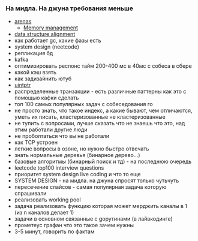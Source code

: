 ### На мидла. На джуна требования меньше
- [arenas](https://en.wikipedia.org/wiki/Region-based_memory_management)
    - [Memory management](https://en.wikipedia.org/wiki/Memory_management)
- [data structure alignment](https://en.wikipedia.org/wiki/Data_structure_alignment)
- как работает gc, какие фазы есть
- system design (neetcode)
- репликация бд
- kafka
- оптимизировать респонс тайм 200-400 мс в 40мс с собеса в сбере
- какой кэш взять
- как задизайнить ютуб
- [uintptr](https://golangbyexample.com/understanding-uintptr-golang/)
- распределенные транзакции - есть различные паттерны как это с помощью кафки сделать
- топ 100 самых популярных задач с собеседования го
- не просто знать, что такое индекс, а какие бывают, чем отличаются, уметь их писать, кластеризованные не кластеризованные
- не тупить с вопросами, лучше сказать что не знаешь что это, над этим работали другие люди
- не проболтаться что вы не работали
- как TCP устроен
- легкие вопросы в озоне, но нужно быстро отвечать
- знать нормальные деревья (бинарное дерево...)
- базовые алгоритмы (бинарный поиск и тд) - на последнюю очередь
- leetcode top100 interview questions
- приоритет system design live coding и что то еще
- SYSTEM DESIGN - на мидла. на джуна спросят только чутьчуть
- пересечение слайсов - самая популярная задача которую спрашивали
- реализовать working pool
- задача реализовать функцию которая может мерджить каналы в 1 (из n каналов делает 1)
- задачи в основном связанные с goрутинами (в лайвкодинге)
- прометеус графан что это такое зачем нужны
- 3-5 минут, говорить по фактам
